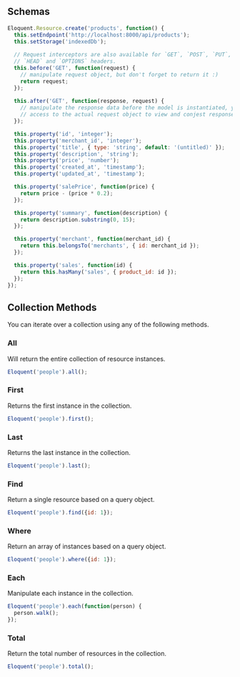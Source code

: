 ## Schemas

```javascript
Eloquent.Resource.create('products', function() {
  this.setEndpoint('http://localhost:8000/api/products');
  this.setStorage('indexedDb');
  
  // Request interceptors are also available for `GET`, `POST`, `PUT`, `DELETE`,
  // `HEAD` and `OPTIONS` headers.
  this.before('GET', function(request) {
    // manipulate request object, but don't forget to return it :)
    return request;
  });
  
  this.after('GET', function(response, request) {
    // manipulate the response data before the model is instantiated, you also have
    // access to the actual request object to view and conjest response headers.
  });

  this.property('id', 'integer');
  this.property('merchant_id', 'integer');
  this.property('title', { type: 'string', default: '(untitled)' });
  this.property('description', 'string');
  this.property('price', 'number');
  this.property('created_at', 'timestamp');
  this.property('updated_at', 'timestamp');

  this.property('salePrice', function(price) {
    return price - (price * 0.2);
  });

  this.property('summary', function(description) {
    return description.substring(0, 15);
  });

  this.property('merchant', function(merchant_id) {
    return this.belongsTo('merchants', { id: merchant_id });
  });

  this.property('sales', function(id) {
    return this.hasMany('sales', { product_id: id });
  });
});
```

## Collection Methods

You can iterate over a collection using any of the following methods.

### All

Will return the entire collection of resource instances.

```javascript
Eloquent('people').all();
```

### First

Returns the first instance in the collection.

```javascript
Eloquent('people').first();
```

### Last

Returns the last instance in the collection.

```javascript
Eloquent('people').last();
```

### Find

Return a single resource based on a query object.

```javascript
Eloquent('people').find({id: 1});
```

### Where

Return an array of instances based on a query object.

```javascript
Eloquent('people').where({id: 1});
```

### Each

Manipulate each instance in the collection.

```javascript
Eloquent('people').each(function(person) {
  person.walk();
});
```

### Total

Return the total number of resources in the collection.

```javascript
Eloquent('people').total();
```
